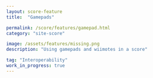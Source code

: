 ```yaml
---
layout: score-feature
title:  "Gamepads"

permalink: /score/features/gamepad.html
category: "site-score"

image: /assets/features/missing.png
description: "Using gamepads and wiimotes in a score"

tag: "Interoperability"
work_in_progress: true
---
```

